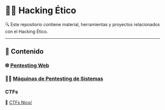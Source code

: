 # 🏴‍☠️ Hacking Ético

🔍 Este repositorio contiene material, herramientas y proyectos relacionados con el Hacking Ético.

---
## 📖 Contenido

### 🌐 [Pentesting Web](./Pentesting%20Web/)

### 🕵️‍♂️ [Máquinas de Pentesting de Sistemas](Maquinas%20Pentesting/)

### CTFs
📂 [CTFs Nico/](https://github.com/SataNico04/Ciberseguridad/tree/main/Hacking%20Etico/CTFs%20Nico)